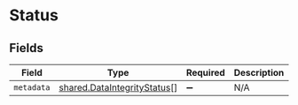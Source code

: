 # Status


## Fields

| Field                                                                             | Type                                                                              | Required                                                                          | Description                                                                       |
| --------------------------------------------------------------------------------- | --------------------------------------------------------------------------------- | --------------------------------------------------------------------------------- | --------------------------------------------------------------------------------- |
| `metadata`                                                                        | [shared.DataIntegrityStatus](../../../sdk/models/shared/dataintegritystatus.md)[] | :heavy_minus_sign:                                                                | N/A                                                                               |